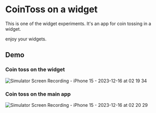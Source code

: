 # CoinToss on a widget

This is one of the widget experiments. It's an app for coin tossing in a widget.

enjoy your widgets.

## Demo

### Coin toss on the widget
![Simulator Screen Recording - iPhone 15 - 2023-12-16 at 02 19 34](https://github.com/littleossa/CoinToss/assets/67716751/8cdeeb72-ba86-4c10-b0fa-878834fcb543)


### Coin toss on the main app

![Simulator Screen Recording - iPhone 15 - 2023-12-16 at 02 20 29](https://github.com/littleossa/CoinToss/assets/67716751/33750814-49fa-4200-b8fb-5fdd27e65f2f)

